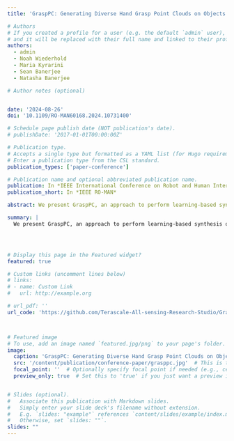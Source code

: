 ```yaml
---
title: 'GraspPC: Generating Diverse Hand Grasp Point Clouds on Objects'

# Authors
# If you created a profile for a user (e.g. the default `admin` user), write the username (folder name) here
# and it will be replaced with their full name and linked to their profile.
authors:
  - admin
  - Noah Wiederhold
  - Maria Kyrarini
  - Sean Banerjee
  - Natasha Banerjee

# Author notes (optional)


date: '2024-08-26'
doi: '10.1109/RO-MAN60168.2024.10731400'

# Schedule page publish date (NOT publication's date).
# publishDate: '2017-01-01T00:00:00Z'

# Publication type.
# Accepts a single type but formatted as a YAML list (for Hugo requirements).
# Enter a publication type from the CSL standard.
publication_types: ['paper-conference']

# Publication name and optional abbreviated publication name.
publication: In *IEEE International Conference on Robot and Human Interactive Communication*
publication_short: In *IEEE RO-MAN*

abstract: We present GraspPC, an approach to perform learning-based synthesis of multiple human hand grasps as point clouds from point clouds of objects. GraspPC benefits human-robot handover approaches by providing hypotheses of human grasp on objects to inform robotic manipulation algorithms on how to bias robotic grasp for safe handover. Existing learning-based approaches to conduct hand grasp prediction require datasets to contain annotated articulated hand models, making them difficult to train on datasets that lack hand model annotations. GraspPC treats the problem of hand point cloud generation from object point clouds as a set-to-set translation problem. We contribute a Transformer architecture to synthesize point clouds via GraspPC. To generate diverse hand grasps, we generate multiple object-dependent queries and train the network using a winner-takes-gradient strategy. We show results of diverse grasps by training and testing on a variety of real-world datasets. We demonstrate how human grasps generated by GraspPC can be used to filter robotic grasp candidates to inform human-robot handover. 

summary: |
  We present GraspPC, an approach to perform learning-based synthesis of multiple human hand grasps as point clouds from point clouds of objects to inform robotic manipulation algorithms on how to bias robotic grasp for safe handover.




# Display this page in the Featured widget?
featured: true

# Custom links (uncomment lines below)
# links:
# - name: Custom Link
#   url: http://example.org

# url_pdf: ''
url_code: 'https://github.com/Terascale-All-sensing-Research-Studio/GraspPC'



# Featured image
# To use, add an image named `featured.jpg/png` to your page's folder.
image:
  caption: 'GraspPC: Generating Diverse Hand Grasp Point Clouds on Objects'  # This is the caption for the image
  src: '/content/publication/conference-paper/grasppc.jpg'  # This is the file path to your image
  focal_point: ''  # Optionally specify focal point if needed (e.g., center)
  preview_only: true  # Set this to 'true' if you just want a preview image


# Slides (optional).
#   Associate this publication with Markdown slides.
#   Simply enter your slide deck's filename without extension.
#   E.g. `slides: "example"` references `content/slides/example/index.md`.
#   Otherwise, set `slides: ""`.
slides: ""
---
```


